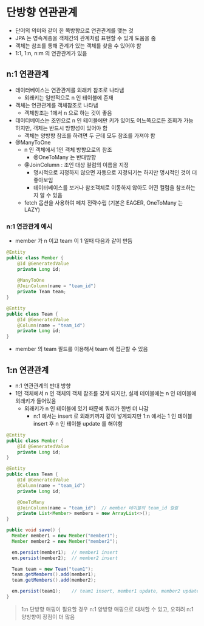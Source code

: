 # 단방향 연관관계
- 단어의 의미와 같이 한 쪽방향으로 연관관계를 맺는 것
- JPA 는 영속계층을 객체간의 관계처럼 표현할 수 있게 도움을 줌
- 객체는 참조를 통해 관계가 있는 객체를 찾을 수 있어야 함
- 1:1, 1:n, n:m 의 연관관계가 있음

## n:1 연관관계
- 데이터베이스는 연관관계를 외래키 참조로 나타냄
  - 외래키는 일반적으로 n 인 테이블에 존재
- 객체는 연관관계를 객체참조로 나타냄
  - 객체참조는 1에서 n 으로 하는 것이 좋음
- 데이터베이스는 조인으로 n 인 테이블에만 키가 있어도 어느쪽으로든 조회가 가능하지만, 객체는 반드시 방향성이 있어야 함
  - 객체는 양방향 참조를 하려면 두 군데 모두 참조를 가져야 함
- @ManyToOne
  - n 인 객체에서 1인 객체 방향으로의 참조
    - @OneToMany 는 반대방향
  - @JoinColumn : 조인 대상 컬럼의 이름을 지정
    - 명시적으로 지정하지 않으면 자동으로 지정되기는 하지만 명시적인 것이 더 좋아보임
    - 데이터베이스를 보거나 참조객체로 이동하지 않아도 어떤 컬럼을 참조하는 지 알 수 있음
  - fetch 옵션을 사용하여 페치 전략수립 (기본은 EAGER, OneToMany 는 LAZY)

### n:1 연관관계 예시
- member 가 n 이고 team 이 1 일때 다음과 같이 만듬
```java
@Entity
public class Member {
    @Id @GeneratedValue
    private Long id;
    
    @ManyToOne
    @JoinColumn(name = "team_id")
    private Team team;
}

@Entity
public class Team {
    @Id @GeneratedValue
    @Column(name = "team_id")
    private Long id;
}
```
- member 의 team 필드를 이용해서 team 에 접근할 수 있음

## 1:n 연관관계
- n:1 연관관계의 반대 방향
- 1인 객체에서 n 인 객체의 객체 참조를 갖게 되지만, 실제 테이블에는 n 인 테이블에 외래키가 들어있음
  - 외래키가 n 인 테이블에 있기 때문에 쿼리가 한번 더 나감
    - n:1 에서는 insert 로 외래키까지 같이 넣게되지만 1:n 에서는 1 인 테이블 insert 후 n 인 테이블 update 를 해야함

```java
@Entity
public class Member {
    @Id @GeneratedValue
    private Long id;
}

@Entity
public class Team {
    @Id @GeneratedValue
    @Column(name = "team_id")
    private Long id;

    @OneToMany
    @JoinColumn(name = "team_id")  // member 테이블의 team_id 컬럼
    private List<Member> members = new ArrayList<>();
}
```
```java
public void save() {
  Member member1 = new Member("member1");
  Member member2 = new Member("member2");

  em.persist(member1);  // member1 insert
  em.persist(member2);  // member2 insert

  Team team = new Team("team1");
  team.getMembers().add(member1);
  team.getMembers().add(member2);

  em.persist(team1);    // team1 insert, member1 update, member2 update
}
```
> 1:n 단방향 매핑이 필요할 경우 n:1 양방향 매핑으로 대처할 수 있고, 오히려 n:1 양방향이 장점이 더 많음